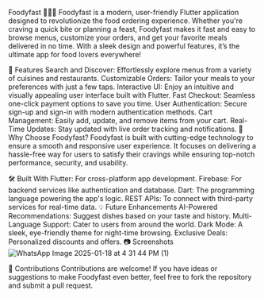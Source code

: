 Foodyfast 🍔🍕🥗
Foodyfast is a modern, user-friendly Flutter application designed to revolutionize the food ordering experience. Whether you're craving a quick bite or planning a feast, Foodyfast makes it fast and easy to browse menus, customize your orders, and get your favorite meals delivered in no time. With a sleek design and powerful features, it’s the ultimate app for food lovers everywhere!

🚀 Features
Search and Discover: Effortlessly explore menus from a variety of cuisines and restaurants.
Customizable Orders: Tailor your meals to your preferences with just a few taps.
Interactive UI: Enjoy an intuitive and visually appealing user interface built with Flutter.
Fast Checkout: Seamless one-click payment options to save you time.
User Authentication: Secure sign-up and sign-in with modern authentication methods.
Cart Management: Easily add, update, and remove items from your cart.
Real-Time Updates: Stay updated with live order tracking and notifications.
🌟 Why Choose Foodyfast?
Foodyfast is built with cutting-edge technology to ensure a smooth and responsive user experience. It focuses on delivering a hassle-free way for users to satisfy their cravings while ensuring top-notch performance, security, and usability.

🛠️ Built With
Flutter: For cross-platform app development.
Firebase: For backend services like authentication and database.
Dart: The programming language powering the app's logic.
REST APIs: To connect with third-party services for real-time data.
💡 Future Enhancements
AI-Powered Recommendations: Suggest dishes based on your taste and history.
Multi-Language Support: Cater to users from around the world.
Dark Mode: A sleek, eye-friendly theme for night-time browsing.
Exclusive Deals: Personalized discounts and offers.
📷 Screenshots
![WhatsApp Image 2025-01-18 at 4 31 44 PM (1)](https://github.com/user-attachments/assets/77ab5520-7c09-48c7-a504-f8f814416bd6)


🤝 Contributions
Contributions are welcome! If you have ideas or suggestions to make Foodyfast even better, feel free to fork the repository and submit a pull request.
